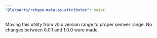 ```yaml
---
"@lekoarts/rehype-meta-as-attributes": major
---
```


Moving this utility from v0.x version range to proper semver range. No changes between 0.0.1 and 1.0.0 were made.
